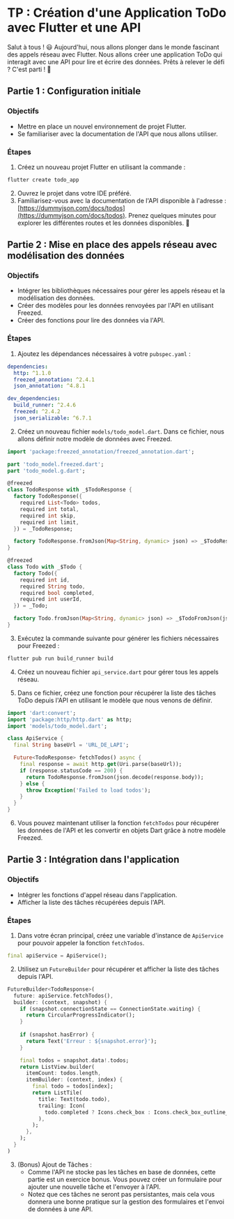 # TP : Création d'une Application ToDo avec Flutter et une API

Salut à tous ! 😃 Aujourd'hui, nous allons plonger dans le monde fascinant des appels réseau avec Flutter. Nous allons créer une application ToDo qui interagit avec une API pour lire et écrire des données. Prêts à relever le défi ? C'est parti ! 🚀

## Partie 1 : Configuration initiale

### Objectifs
- Mettre en place un nouvel environnement de projet Flutter.
- Se familiariser avec la documentation de l'API que nous allons utiliser.

### Étapes
1. Créez un nouveau projet Flutter en utilisant la commande :
```bash
flutter create todo_app
```
2. Ouvrez le projet dans votre IDE préféré.
3. Familiarisez-vous avec la documentation de l'API disponible à l'adresse : [https://dummyjson.com/docs/todos](https://dummyjson.com/docs/todos). Prenez quelques minutes pour explorer les différentes routes et les données disponibles. 🧐

## Partie 2 : Mise en place des appels réseau avec modélisation des données

### Objectifs
- Intégrer les bibliothèques nécessaires pour gérer les appels réseau et la modélisation des données.
- Créer des modèles pour les données renvoyées par l'API en utilisant Freezed.
- Créer des fonctions pour lire des données via l'API.

### Étapes

1. Ajoutez les dépendances nécessaires à votre `pubspec.yaml` :
```yaml
dependencies:
  http: ^1.1.0
  freezed_annotation: ^2.4.1
  json_annotation: ^4.8.1

dev_dependencies:
  build_runner: ^2.4.6
  freezed: ^2.4.2
  json_serializable: ^6.7.1
```

2. Créez un nouveau fichier `models/todo_model.dart`. Dans ce fichier, nous allons définir notre modèle de données avec Freezed.

```dart
import 'package:freezed_annotation/freezed_annotation.dart';

part 'todo_model.freezed.dart';
part 'todo_model.g.dart';

@freezed
class TodoResponse with _$TodoResponse {
  factory TodoResponse({
    required List<Todo> todos,
    required int total,
    required int skip,
    required int limit,
  }) = _TodoResponse;

  factory TodoResponse.fromJson(Map<String, dynamic> json) => _$TodoResponseFromJson(json);
}

@freezed
class Todo with _$Todo {
  factory Todo({
    required int id,
    required String todo,
    required bool completed,
    required int userId,
  }) = _Todo;

  factory Todo.fromJson(Map<String, dynamic> json) => _$TodoFromJson(json);
}
```

3. Exécutez la commande suivante pour générer les fichiers nécessaires pour Freezed :
```bash
flutter pub run build_runner build
```

4. Créez un nouveau fichier `api_service.dart` pour gérer tous les appels réseau.

5. Dans ce fichier, créez une fonction pour récupérer la liste des tâches ToDo depuis l'API en utilisant le modèle que nous venons de définir.

```dart
import 'dart:convert';
import 'package:http/http.dart' as http;
import 'models/todo_model.dart';

class ApiService {
  final String baseUrl = 'URL_DE_LAPI';

  Future<TodoResponse> fetchTodos() async {
    final response = await http.get(Uri.parse(baseUrl));
    if (response.statusCode == 200) {
      return TodoResponse.fromJson(json.decode(response.body));
    } else {
      throw Exception('Failed to load todos');
    }
  }
}
```

6. Vous pouvez maintenant utiliser la fonction `fetchTodos` pour récupérer les données de l'API et les convertir en objets Dart grâce à notre modèle Freezed.

## Partie 3 : Intégration dans l'application

### Objectifs
- Intégrer les fonctions d'appel réseau dans l'application.
- Afficher la liste des tâches récupérées depuis l'API.

### Étapes

1. Dans votre écran principal, créez une variable d'instance de `ApiService` pour pouvoir appeler la fonction `fetchTodos`.
```dart
final apiService = ApiService();
```

2. Utilisez un `FutureBuilder` pour récupérer et afficher la liste des tâches depuis l'API.
```dart
FutureBuilder<TodoResponse>(
  future: apiService.fetchTodos(),
  builder: (context, snapshot) {
    if (snapshot.connectionState == ConnectionState.waiting) {
      return CircularProgressIndicator();
    }
	
	if (snapshot.hasError) {
      return Text('Erreur : ${snapshot.error}');
    } 

    final todos = snapshot.data!.todos;
    return ListView.builder(
      itemCount: todos.length,
      itemBuilder: (context, index) {
        final todo = todos[index];
        return ListTile(
          title: Text(todo.todo),
          trailing: Icon(
            todo.completed ? Icons.check_box : Icons.check_box_outline_blank,
          ),
        );
      },
    );
  }
)
```

3. (Bonus) Ajout de Tâches :
   - Comme l'API ne stocke pas les tâches en base de données, cette partie est un exercice bonus. Vous pouvez créer un formulaire pour ajouter une nouvelle tâche et l'envoyer à l'API.
   - Notez que ces tâches ne seront pas persistantes, mais cela vous donnera une bonne pratique sur la gestion des formulaires et l'envoi de données à une API.
